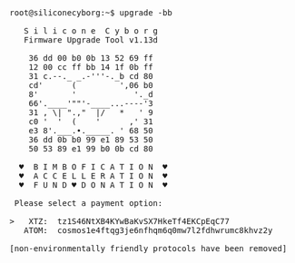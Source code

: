 <pre>
root@siliconecyborg:~$ upgrade -bb

   S i l i c o n e  C y b o r g
   Firmware Upgrade Tool v1.13d

    36 dd 00 b0 0b 13 52 69 ff
    12 00 cc ff bb 14 1f 0b ff       
    31 c.--._ _.-'''-._b cd 80
    cd'      (         ',06 b0
    8'       '            '._d
    66'.____'""'-____...----'3
    31 , \| ".,"  |/   *   ' 9
    c0 '  '  (    '      ,' 31
    e3 8'.___.•._____. ' 68 50    
    36 dd 0b b0 99 e1 89 53 50
    50 53 89 e1 99 b0 0b cd 80

  ♥  B I M B O F I C A T I O N  ♥
  ♥  A C C E L L E R A T I O N  ♥
  ♥  F U N D ♥ D O N A T I O N  ♥

 Please select a payment option: 

>   XTZ:  tz1S46NtXB4KYwBaKvSX7HkeTf4EKCpEqC77
   ATOM:  cosmos1e4ftqg3je6nfhqm6q0mw7l2fdhwrumc8khvz2y
     
[non-environmentally friendly protocols have been removed]
</pre>
